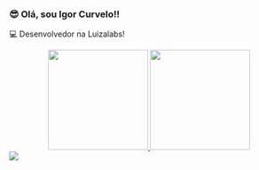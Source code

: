 ### 😎 Olá, sou Igor Curvelo!!
💻 Desenvolvedor na Luizalabs!

<!--
**igorcurvelo/igorcurvelo** is a ✨ _special_ ✨ repository because its `README.md` (this file) appears on your GitHub profile.

Here are some ideas to get you started:

- 🔭 I’m currently working on ...
- 🌱 I’m currently learning ...
- 👯 I’m looking to collaborate on ...
- 🤔 I’m looking for help with ...
- 💬 Ask me about ...
- 📫 How to reach me: ...
- 😄 Pronouns: ...
- ⚡ Fun fact: ...
-->

<div align="center">
  <a href="https://github.com/igorcurvelo">
  <img height="180em" src="https://github-readme-stats.vercel.app/api?username=igorcurvelo&show_icons=true&theme=dark&include_all_commits=true&count_private=true"/>
  <img height="180em" src="https://github-readme-stats.vercel.app/api/top-langs/?username=igorcurvelo&layout=compact&langs_count=6&theme=dark"/>
</div>
 
<div>
  <a href="https://www.linkedin.com/in/igor-curvelo-7aa27b29/" target="_blank"><img src="https://img.shields.io/badge/-LinkedIn-%230077B5?style=for-the-badge&logo=linkedin&logoColor=white" target="_blank"></a> 
</div>
